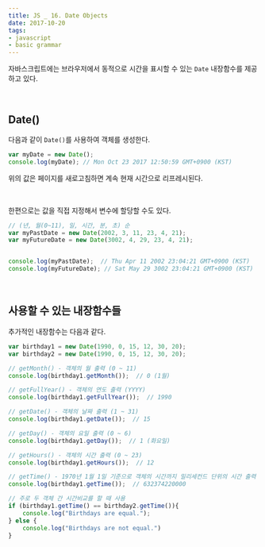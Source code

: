 ```yaml
---
title: JS _ 16. Date Objects
date: 2017-10-20
tags:
- javascript
- basic grammar
---
```


자바스크립트에는 브라우저에서 동적으로 시간을 표시할 수 있는 `Date` 내장함수를 제공하고 있다.

<br>

## Date()

다음과 같이 `Date()`를 사용하여 객체를 생성한다.

```js
var myDate = new Date();
console.log(myDate); // Mon Oct 23 2017 12:50:59 GMT+0900 (KST)
```

위의 값은 페이지를 새로고침하면 계속 현재 시간으로 리프레시된다.

<br>

한편으로는 값을 직접 지정해서 변수에 할당할 수도 있다.

```js
// (년, 월(0~11), 일, 시간, 분, 초) 순
var myPastDate = new Date(2002, 3, 11, 23, 4, 21);
var myFutureDate = new Date(3002, 4, 29, 23, 4, 21);


console.log(myPastDate);  // Thu Apr 11 2002 23:04:21 GMT+0900 (KST)
console.log(myFutureDate); // Sat May 29 3002 23:04:21 GMT+0900 (KST)
```

<br>

## 사용할 수 있는 내장함수들

추가적인 내장함수는 다음과 같다.

```js
var birthday1 = new Date(1990, 0, 15, 12, 30, 20);
var birthday2 = new Date(1990, 0, 15, 12, 30, 20);

// getMonth() - 객체의 월 출력 (0 ~ 11)
console.log(birthday1.getMonth());  // 0 (1월)

// getFullYear() - 객체의 연도 출력 (YYYY)
console.log(birthday1.getFullYear());  // 1990

// getDate() - 객체의 날짜 출력 (1 ~ 31)
console.log(birthday1.getDate());  // 15

// getDay() - 객체의 요일 출력 (0 ~ 6)
console.log(birthday1.getDay());  // 1 (화요일)

// getHours() - 객체의 시간 출력 (0 ~ 23)
console.log(birthday1.getHours());  // 12

// getTime() - 1970년 1월 1일 기준으로 객체의 시간까지 밀리세컨드 단위의 시간 출력
console.log(birthday1.getTime());  // 632374220000

// 주로 두 객체 간 시간비교를 할 때 사용
if (birthday1.getTime() == birthday2.getTime()){
    console.log("Birthdays are equal.");
} else {
    console.log("Birthdays are not equal.")
}
```

<br>
